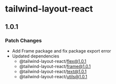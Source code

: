 # tailwind-layout-react

## 1.0.1

### Patch Changes

- Add Frame package and fix package export error
- Updated dependencies
  - @tailwind-layout-react/flex@1.0.1
  - @tailwind-layout-react/frame@1.0.1
  - @tailwind-layout-react/text@1.0.1
  - @tailwind-layout-react/utils@1.0.1
